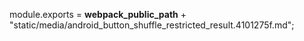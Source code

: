 module.exports = __webpack_public_path__ + "static/media/android_button_shuffle_restricted_result.4101275f.md";